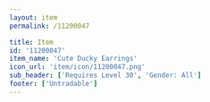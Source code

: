 ```yaml
---
layout: item
permalink: /11200047

title: Item
id: '11200047'
item_name: 'Cute Ducky Earrings'
icon_url: 'item/icon/11200047.png'
sub_header: ['Requires Level 30', 'Gender: All']
footer: ['Untradable']
---
```

